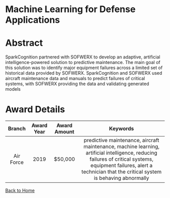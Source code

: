 
Machine Learning for Defense Applications
=========================================

# Abstract


SparkCognition partnered with SOFWERX to develop an adaptive, artificial intelligence-powered solution to predictive maintenance. The main goal of this solution was to identify major equipment failures across a limited set of historical data provided by SOFWERX. SparkCognition and SOFWERX used aircraft maintenance data and manuals to predict failures of critical systems, with SOFWERX providing the data and validating generated models  

# Award Details

|Branch|Award Year|Award Amount|Keywords|
| :---: | :---: | :---: | :---: |
|Air Force|2019|$50,000|predictive maintenance, aircraft maintenance, machine learning, artificial intelligence, reducing failures of critical systems, equipment failures, alert a technician that the critical system is behaving abnormally|
  
  


[Back to Home](https://github.com/chrischow/dod_sbir_awards#9)